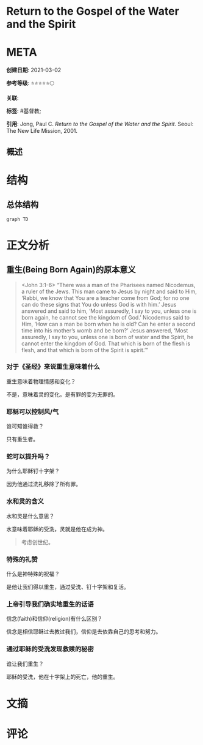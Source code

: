 # Return to the Gospel of the Water and the Spirit

# META

**创建日期**: 2021-03-02

**参考等级**: ⭐⭐⭐⭐⭐🌕

**关联**: 

**标签**: #基督教; 

**引用**: Jong, Paul C. *Return to the Gospel of the Water and the Spirit*. Seoul: The New Life Mission, 2001.

## 概述


# 结构

## 总体结构

```mermaid
graph TD

```

# 正文分析

## 重生(Being Born Again)的原本意义

> <John 3:1-6>
> “There was a man of the Pharisees named Nicodemus, a ruler of the Jews. This man came to Jesus by night and said to Him, ‘Rabbi, we know that You are a teacher come from God; for no one can do these signs that You do unless God is with him.’ Jesus answered and said to him, ‘Most assuredly, I say to you, unless one is born again, he cannot see the kingdom of God.’ Nicodemus said to Him, ‘How can a man be born when he is old? Can he enter a second time into his mother’s womb and be born?’ Jesus answered, ‘Most assuredly, I say to you, unless one is born of
> water and the Spirit, he cannot enter the kingdom of God. That which is born of the flesh is flesh, and that which is born of the Spirit is spirit.’”  

### 对于《圣经》来说重生意味着什么

重生意味着物理情感和变化？

不是，意味着灵的变化。是有罪的变为无罪的。

### 耶稣可以控制风/气

谁可知谁得救？

只有重生者。

### 蛇可以提升吗？

为什么耶稣钉十字架？

因为他通过洗礼移除了所有罪。

### 水和灵的含义

水和灵是什么意思？

水意味着耶稣的受洗，灵就是他在成为神。

> 考虑创世纪。

### 特殊的礼赞

什么是神特殊的祝福？

是他让我们得以重生，通过受洗、钉十字架和复活。

### 上帝引导我们确实地重生的话语

信念(faith)和信仰(religion)有什么区别？

信念是相信耶稣过去教过我们，信仰是去依靠自己的思考和努力。

### 通过耶稣的受洗发现救赎的秘密

谁让我们重生？

耶稣的受洗，他在十字架上的死亡，他的重生。



# 文摘

# 评论
